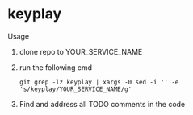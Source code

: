# keyplay


Usage

1. clone repo to YOUR_SERVICE_NAME
2. run the following cmd 

    ```git grep -lz keyplay | xargs -0 sed -i '' -e 's/keyplay/YOUR_SERVICE_NAME/g'```

3. Find and address all TODO comments in the code